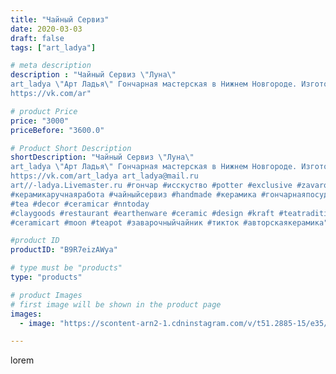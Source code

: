 ```yaml
---
title: "Чайный Сервиз"
date: 2020-03-03
draft: false
tags: ["art_ladya"]

# meta description
description : "Чайный Сервиз \"Луна\" 
art_ladya \"Арт Ладья\" Гончарная мастерская в Нижнем Новгороде. Изготовление керамики и мастер//-классы по обучению. 
https://vk.com/ar"

# product Price
price: "3000"
priceBefore: "3600.0"

# Product Short Description
shortDescription: "Чайный Сервиз \"Луна\" 
art_ladya \"Арт Ладья\" Гончарная мастерская в Нижнем Новгороде. Изготовление керамики и мастер//-классы по обучению. 
https://vk.com/art_ladya art_ladya@mail.ru
art//-ladya.Livemaster.ru #гончар #исскуство #potter #exclusive #zavarotnyuk
#керамикаручнаяработа #чайныйсервиз #handmade #керамика #гончарнаяпосуда #эксклюзивнаякерамика #painter
#tea #decor #ceramicar #nntoday
#claygoods #restaurant #earthenware #ceramic #design #kraft #teatradition
#ceramicart #moon #teapot #заварочныйчайник #тикток #авторскаякерамика"

#product ID
productID: "B9R7eizAWya"

# type must be "products"
type: "products"

# product Images
# first image will be shown in the product page
images:
  - image: "https://scontent-arn2-1.cdninstagram.com/v/t51.2885-15/e35/88236630_490768648500254_1622643084841904093_n.jpg?tp=1&_nc_ht=scontent-arn2-1.cdninstagram.com&_nc_cat=102&_nc_ohc=eMOVCVNqVgQAX8eHcUy&ccb=7-4&oh=a2321cc90c3787bdae946248dc99e1ad&oe=608592C9&_nc_sid=86f79a&ig_cache_key=MjI1Njg0NjQ3MTk4MDczOTczOA%3D%3D.2-ccb7-4"

---
```

lorem
